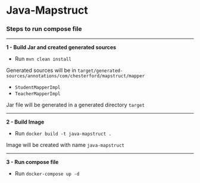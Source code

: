 # Java-Mapstruct
### Steps to run compose file
***
**1 - Build Jar and created generated sources**

- Run ```mvn clean install```

Generated sources will be in ```target/generated-sources/annotations/com/chesterford/mapstruct/mapper```
- ```StudentMapperImpl```
- ```TeacherMapperImpl```

Jar file will be generated in a generated directory ```target```
***
**2 - Build Image**
- Run ```docker build -t java-mapstruct .```

Image will be created with name ```java-mapstruct```
***
**3 - Run compose file**
- Run ```docker-compose up -d```